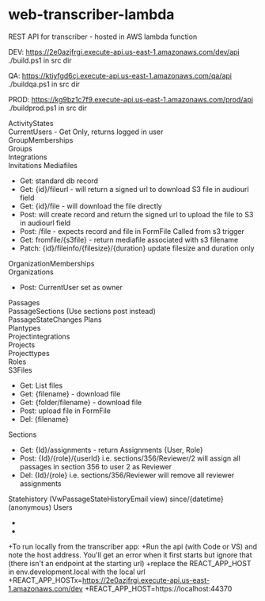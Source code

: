 # web-transcriber-lambda
REST API for transcriber - hosted in AWS lambda function  

DEV:  https://2e0azjfrgi.execute-api.us-east-1.amazonaws.com/dev/api  
  ./build.ps1 in src dir  
  
QA:  https://ktiyfgd6cj.execute-api.us-east-1.amazonaws.com/qa/api 
  ./buildqa.ps1 in src dir  
  
PROD: https://kg9bz1c7f9.execute-api.us-east-1.amazonaws.com/prod/api
  ./buildprod.ps1 in src dir  
  

ActivityStates  
CurrentUsers - Get Only, returns logged in user  
GroupMemberships  
Groups  
Integrations  
Invitations
Mediafiles   
- Get:  standard db record  
- Get:  {id}/fileurl - will return a signed url to download S3 file in audiourl field  
- Get:  {id}/file - will download the file directly  
- Post: will create record and return the signed url to upload the file to S3 in audiourl field  
- Post: /file - expects record and file in FormFile 
Called from s3 trigger
- Get:  fromfile/{s3file} - return mediafile associated with s3 filename
- Patch: {id}/fileinfo/{filesize}/{duration} update filesize and duration only

OrganizationMemberships  
Organizations  
- Post: CurrentUser set as owner  

Passages  
PassageSections (Use sections post instead)  
PassageStateChanges
Plans  
Plantypes  
Projectintegrations  
Projects  
Projecttypes  
Roles  
S3Files  
- Get: List files  
- Get: {filename} - download file  
- Get: {folder/filename} - download file  
- Post: upload file in FormFile  
- Del:  {filename}  

Sections   
- Get: {Id}/assignments - return Assignments {User, Role}  
- Post: {Id}/{role}/{userId} i.e. sections/356/Reviewer/2  will assign all passages in section 356 to user 2 as Reviewer  
- Del:  {Id}/{role}          i.e. sections/356/Reviewer will remove all reviewer assignments  

Statehistory (VwPassageStateHistoryEmail view)
	since/{datetime} (anonymous)
Users  

+
+
+To run locally from the transcriber app:
+Run the api (with Code or VS) and note the host address.  You'll get an error when it first starts but ignore that (there isn't an endpoint at the starting url)
+replace the REACT_APP_HOST in env.development.local with the local url 
+REACT_APP_HOSTx=https://2e0azjfrgi.execute-api.us-east-1.amazonaws.com/dev
+REACT_APP_HOST=https://localhost:44370